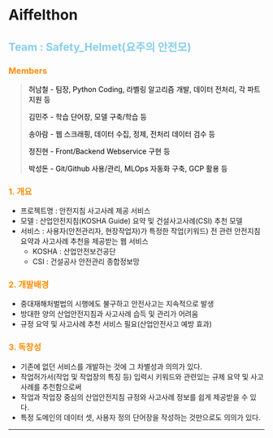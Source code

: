 # Aiffelthon
## Team : Safety_Helmet(요주의 안전모)
### Members
> 허남철 - 팀장, Python Coding, 라벨링 알고리즘 개발, 데이터 전처리, 각 파트 지원 등
>
> 김민주 - 학습 단어장, 모델 구축/학습 등
>
> 송아람 - 웹 스크래핑, 데이터 수집, 정제, 전처리 데이터 검수 등
>
> 정진현 - Front/Backend Webservice 구현 등
>
> 박성돈 - Git/Github 사용/관리, MLOps 자동화 구축, GCP 활용 등

### 1. 개요   
- 프로젝트명 : 안전지침 사고사례 제공 서비스
- 모델 : 산업안전지침(KOSHA Guide) 요약 및 건설사고사례(CSI) 추천 모델   
- 서비스 : 사용자(안전관리자, 현장작업자)가 특정한 작업(키워드) 전 관련 안전지침 요약과 사고사례 추천을 제공받는 웹 서비스   
    - KOSHA : 산업안전보건공단
    - CSI : 건설공사 안전관리 종합정보망   

### 2. 개발배경   
- 중대재해처벌법의 시행에도 불구하고 안전사고는 지속적으로 발생
- 방대한 양의 산업안전지침과 사고사례 습득 및 관리가 어려움
- 규정 요약 및 사고사례 추천 서비스 필요(산업안전사고 예방 효과)

### 3. 독창성   
- 기존에 없던 서비스를 개발하는 것에 그 차별성과 의의가 있다.
- 작업허가서(작업 및 작업장의 특징 등) 입력시 키워드와 관련있는 규제 요약 및 사고사례를 추천함으로써
- 작업과 작업장 중심의 산업안전지침 규정와 사고사례 정보를 쉽게 제공받을 수 있다.
- 특정 도메인의 데이터 셋, 사용자 정의 단어장을 작성하는 것만으로도 의의가 있다.
___

<style>
H2{color:skyblue !important;}
H3{color:DarkOrange !important;}
p{color:black !important;}


## 프로젝트 진행사항   
## Process   
<img src="https://github.com/ai-castlemoney/Safety_Helmet/blob/master/17.%20images/Safety_Helmet.png" width="900px" title="Process" alt="Safety_Helmet"></img><br/>   

## 1. 데이터 파트   
### 데이터 수집 [안전지침 및 사고사례]   
<img src="https://github.com/ai-castlemoney/Safety_Helmet/blob/master/17.%20images/03-1.png" width="900px" title="데이터 수집 [안전지침 및 사고사례]" alt="03-1"></img><br/>   

### 데이터 정제 [안전 지침(KOSHA Guide)]   
<img src="https://github.com/ai-castlemoney/Safety_Helmet/blob/master/17.%20images/03-2.png" width="900px" title="데이터 정제 [안전 지침(KOSHA Guide)]" alt="03-2"></img><br/>   

### 데이터 정제 [사고사례(KOSHA / CSI)]      
<img src="https://github.com/ai-castlemoney/Safety_Helmet/blob/master/17.%20images/03-3.png" width="900px" title="데이터 정제 [사고사례(KOSHA / CSI)]" alt="03-3"></img><br/>   

### 안전 지침 DB & 사고 사례 DB 구축   
<img src="https://github.com/ai-castlemoney/Safety_Helmet/blob/master/17.%20images/03-4.png" width="900px" title="안전 지침 DB & 사고 사례 DB 구축" alt="03-4"></img><br/>   

### 사고 사례 데이터 분석 [업종 / 시설물]      
<img src="https://github.com/ai-castlemoney/Safety_Helmet/blob/master/17.%20images/03-5.png" width="900px" title="사고 사례 데이터 분석 [업종 / 시설물]" alt="03-5"></img><br/>   

### 사고 사례 데이터 분석 [사고 종류]   
<img src="https://github.com/ai-castlemoney/Safety_Helmet/blob/master/17.%20images/03-6.png" width="900px" title="사고 사례 데이터 분석 [사고 종류]" alt="03-6"></img><br/>   

## 2. 모델 파트   
### Mecab 형태소 분석기 사용   
<img src="https://github.com/ai-castlemoney/Safety_Helmet/blob/master/17.%20images/04-1.png" width="900px" title="Mecab 형태소 분석기 사용" alt="04-1"></img><br/>   

### 사용자 정의 단어사전 구축   
<img src="https://github.com/ai-castlemoney/Safety_Helmet/blob/master/17.%20images/04-2.png" width="900px" title="사용자 정의 단어사전 구축" alt="04-2"></img><br/>   

### 사용자 정의 단어사전 추가 기준   
<img src="https://github.com/ai-castlemoney/Safety_Helmet/blob/master/17.%20images/04-3.png" width="900px" title="사용자 정의 단어사전 추가 기준" alt="04-3"></img><br/>   

### 모델 선정   
<img src="https://github.com/ai-castlemoney/Safety_Helmet/blob/master/17.%20images/04-4.png" width="900px" title="모델 선정" alt="04-4"></img><br/>   

### 파라미터 설정   
<img src="https://github.com/ai-castlemoney/Safety_Helmet/blob/master/17.%20images/04-5.png" width="900px" title="파라미터 설정" alt="04-5"></img><br/>   

### word2vec 임베딩 결과 시각화   
<img src="https://user-images.githubusercontent.com/96903618/172521746-311e97b8-62c6-4cd5-a44e-99db29e5f6b5.gif" title="word2vec 시각화"></img><br/>   

### 문장 간 유사도 측정   
<img src="https://github.com/ai-castlemoney/Safety_Helmet/blob/master/17.%20images/04-6.png" width="900px" title="문장 간 유사도 측정" alt="04-6"></img><br/>   

### 모델의 문제점 01   
<img src="https://github.com/ai-castlemoney/Safety_Helmet/blob/master/17.%20images/04-7.png" width="900px" title="모델의 문제점 01" alt="04-7"></img><br/>   

### 모델의 문제점 02   
<img src="https://github.com/ai-castlemoney/Safety_Helmet/blob/master/17.%20images/04-8.png" width="900px" title="모델의 문제점 02" alt="04-8"></img><br/>   

### 모델 문제 해결 방안   
<img src="https://github.com/ai-castlemoney/Safety_Helmet/blob/master/17.%20images/04-9.png" width="900px" title="모델 문제 해결 방안" alt="04-9"></img><br/>   

## 3. 웹 개발 파트
### 화면정의서 작성   
<img src="https://github.com/ai-castlemoney/Safety_Helmet/blob/master/17.%20images/05-1.png" width="900px" title="화면정의서 작성" alt="05-1"></img><br/>   

### 웹 개발 진행   
<img src="https://github.com/ai-castlemoney/Safety_Helmet/blob/master/17.%20images/05-2.png" width="900px" title="웹 개발 진행" alt="05-2"></img><br/>   

## 4. 시스템 엔지니어링 파트
### GCP / Cloud Functions   
<img src="https://github.com/ai-castlemoney/Safety_Helmet/blob/master/17.%20images/06-1.png" width="900px" title="GCP / Cloud Functions" alt="06-1"></img><br/>   

### Git, Github 활용   
<img src="https://github.com/ai-castlemoney/Safety_Helmet/blob/master/17.%20images/06-2.png" width="900px" title="Git, Github 활용" alt="06-2"></img><br/>   

### 문제 해결   
<img src="https://github.com/ai-castlemoney/Safety_Helmet/blob/master/17.%20images/06-3.png" width="900px" title="문제 해결" alt="06-3"></img><br/>   

## 5. 마무리
### 프로젝트 의의 & 발전 계획   
<img src="https://github.com/ai-castlemoney/Safety_Helmet/blob/master/17.%20images/08-1.png" width="900px" title="프로젝트 의의 & 발전 계획" alt="08-1"></img><br/>   

## 부록-1
### Troubleshooting Case  
<img src="https://github.com/ai-castlemoney/Safety_Helmet/blob/master/17.%20images/07-1.png" width="900px" title="TroubleShooting 1-3" alt="07-1"></img><br/>   
<img src="https://github.com/ai-castlemoney/Safety_Helmet/blob/master/17.%20images/07-2.png" width="900px" title="TroubleShooting 4-6" alt="07-2"></img><br/>   

## 부록-2
### Reference   
- [KOSHA Guide 건설안전지침](https://www.kosha.or.kr/kosha/data/guidanceC.do)
- [KOSHA Guide 재해사례(건설업)](https://www.kosha.or.kr/kosha/data/construction.do)
- [CSI 건설사고사례](https://www.csi.go.kr/acd/acdCaseList.do)
- [웹 스크래핑](https://youtu.be/yQ20jZwDjTE)
- [한국어 형태소 분석기(POS) 분석](https://velog.io/@metterian)
- [Word2Vec](https://wikidocs.net/22660)
- [Firebase documentation](https://firebase.google.com/docs/firestore/)
- [Vuetify](https://vuetifyjs.com/en/)
- [Git](https://abled.tistory.com/category/git)
- [Google Cloud Functions 및 Firebase](https://cloud.google.com/functions/docs/concepts/functions-and-firebase?hl=ko)
- [Google Cloud 함수 작성](https://cloud.google.com/functions/docs/writing?hl=ko#functions-writing-file-structuring-python)
- [윈도우 환경 mecab 사용자 사전 추가](https://joyhong.tistory.com/128)
- [Microsoft Docs(about_Execution_Policies)](https://docs.microsoft.com/ko-kr/powershell/module/microsoft.powershell.core/about/about_execution_policies?view=powershell-7.2)
- [Best way to remove "\xad" in Python?](https://stackoverflow.com/questions/51976328/best-way-to-remove-xad-in-python)
- [Soft Hyphen](https://namu.wiki/w/Soft%20Hyphen)


## Aiffelthon Daily Log(22.05.03 ~ 22.06.09)
|일자|내용|링크1(Markdown)|링크2(Notion)|
|:---:|:---:|:---:|:---:|
|22.05.03|작업 및 논의 사항들|[📝](https://github.com/ai-castlemoney/Safety_Helmet/blob/master/16.%20daily_log/220503.md)||
|22.05.04|멘토링 및 논의 사항들|[📝](https://github.com/ai-castlemoney/Safety_Helmet/blob/master/16.%20daily_log/220504.md)|[🗂](https://modulabs.notion.site/22-05-04-6a9cefa6450a4d88bf32fd38e17ecb91)|
|22.05.06|작업 및 논의 사항들|[📝](https://github.com/ai-castlemoney/Safety_Helmet/blob/master/16.%20daily_log/220506.md)|[🗂](https://modulabs.notion.site/22-05-06-cc34aa84ffed46919503a4301f40b032)|
|22.05.09|작업 및 논의 사항들|[📝](https://github.com/ai-castlemoney/Safety_Helmet/blob/master/16.%20daily_log/220509.md)|[🗂](https://modulabs.notion.site/22-05-09-926beb48b90e47dca7391144b41ea6e7)|
|22.05.10|작업 및 논의 사항들|[📝](https://github.com/ai-castlemoney/Safety_Helmet/blob/master/16.%20daily_log/220510.md)||
|22.05.11|작업 및 논의 사항들|[📝](https://github.com/ai-castlemoney/Safety_Helmet/blob/master/16.%20daily_log/220511.md)||
|22.05.12|작업 및 논의 사항들|[📝](https://github.com/ai-castlemoney/Safety_Helmet/blob/master/16.%20daily_log/220512.md)||
|22.05.13|멘토링 및 논의 사항들|[📝](https://github.com/ai-castlemoney/Safety_Helmet/blob/master/16.%20daily_log/220513.md)|[🗂](https://modulabs.notion.site/22-05-13-90da5c10c6094b6f9b3f5bc0c93c2436)|
|22.05.16~17|작업 및 논의 사항들|[📝](https://github.com/ai-castlemoney/Safety_Helmet/blob/master/16.%20daily_log/220516.md)|[🗂](https://modulabs.notion.site/22-05-16-c19c4e9e4ee541678ccbd44f0b7c2116)|
|22.05.18|작업 및 논의 사항들|[📝](https://github.com/ai-castlemoney/Safety_Helmet/blob/master/16.%20daily_log/220518.md)|[🗂](https://modulabs.notion.site/22-05-18-6286eb27ea2246aca7ab33d5e8b352bd)|
|22.05.19|작업 및 논의 사항들|[📝](https://github.com/ai-castlemoney/Safety_Helmet/blob/master/16.%20daily_log/220519.md)|[🔖](https://modulabs.notion.site/22-05-19-38cabdfc66724e4a925f12238fe2da2b)|
|22.05.20|멘토링 및 논의 사항들|[📝](https://github.com/ai-castlemoney/Safety_Helmet/blob/master/16.%20daily_log/220520.md)|[🔖](https://modulabs.notion.site/22-05-20-942453072cbe4471a06e04b328dd28f4)|
|22.05.23~27|작업 및 논의 사항들|[📝](https://github.com/ai-castlemoney/Safety_Helmet/blob/master/16.%20daily_log/220523.md)|[🔖](https://modulabs.notion.site/5-4-ca5bda8e196d4439942f54e038a678c3)|
|22.05.30~06.03|작업 및 논의 사항들|[📝](https://github.com/ai-castlemoney/Safety_Helmet/blob/master/16.%20daily_log/220530.md)|[🔖](https://www.notion.so/modulabs/22-06-03-395d4bdf5ccd439a85883d1bd01a60cb)|
|22.06.07~09|작업 및 논의 사항들|[📝](https://github.com/ai-castlemoney/Safety_Helmet/blob/master/16.%20daily_log/220607.md)|[🔖](https://www.notion.so/modulabs/214a1d08ac3146e886e0c90f299d3b5e) [🔖](https://www.notion.so/modulabs/22-06-06-265e966376ee477c8fc3013eaeaf0f90)|

</style>